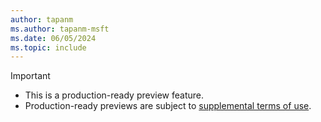 ```yaml
---
author: tapanm
ms.author: tapanm-msft
ms.date: 06/05/2024
ms.topic: include
---
```


> [!IMPORTANT]
>
> - This is a production-ready preview feature.
> - Production-ready previews are subject to [supplemental terms of use](https://go.microsoft.com/fwlink/?linkid=2189520).
